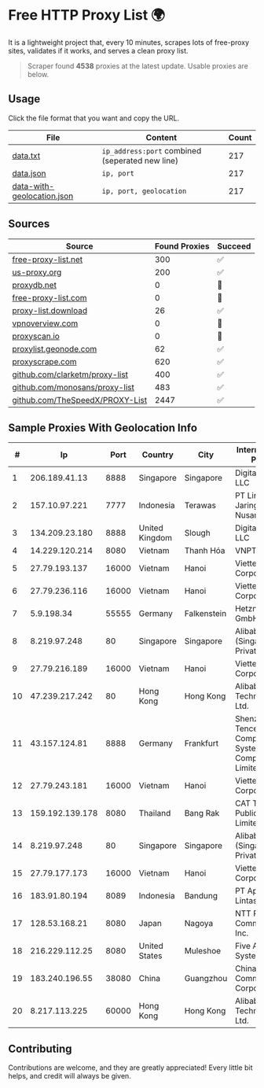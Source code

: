 
# Free HTTP Proxy List 🌍

It is a lightweight project that, every 10 minutes, scrapes lots of free-proxy sites, validates if it works, and serves a clean proxy list.


> Scraper found **4538** proxies at the latest update. Usable proxies are below.

## Usage

Click the file format that you want and copy the URL.


|File|Content|Count|
|----|-------|-----|
|[data.txt](https://raw.githubusercontent.com/themiralay/Proxy-List-World/master/data.txt)|`ip_address:port` combined (seperated new line)|217|
|[data.json](https://raw.githubusercontent.com/themiralay/Proxy-List-World/master/data.json)|`ip, port`|217|
|[data-with-geolocation.json](https://raw.githubusercontent.com/themiralay/Proxy-List-World/master/data-with-geolocation.json)|`ip, port, geolocation`|217|

## Sources

|Source|Found Proxies|Succeed|
|------|-------------|-------|
|[free-proxy-list.net](https://free-proxy-list.net)|300|✅|
|[us-proxy.org](https://www.us-proxy.org)|200|✅|
|[proxydb.net](http://proxydb.net)|0|🚫|
|[free-proxy-list.com](https://free-proxy-list.com/?page=&port=&type%5B%5D=http&type%5B%5D=https&up_time=0&search=Search)|0|🚫|
|[proxy-list.download](https://www.proxy-list.download/HTTP)|26|✅|
|[vpnoverview.com](https://vpnoverview.com/privacy/anonymous-browsing/free-proxy-servers)|0|🚫|
|[proxyscan.io](https://www.proxyscan.io)|0|🚫|
|[proxylist.geonode.com](https://proxylist.geonode.com/api/proxy-list?limit=300&page=1&sort_by=lastChecked&sort_type=desc&protocols=http,https)|62|✅|
|[proxyscrape.com](https://api.proxyscrape.com/v2/?request=displayproxies&protocol=http&timeout=10000&country=all&ssl=all&anonymity=all)|620|✅|
|[github.com/clarketm/proxy-list](https://raw.githubusercontent.com/clarketm/proxy-list/master/proxy-list-raw.txt)|400|✅|
|[github.com/monosans/proxy-list](https://raw.githubusercontent.com/monosans/proxy-list/main/proxies/http.txt)|483|✅|
|[github.com/TheSpeedX/PROXY-List](https://raw.githubusercontent.com/TheSpeedX/PROXY-List/master/http.txt)|2447|✅|


## Sample Proxies With Geolocation Info

|#|Ip|Port|Country|City|Internet Service Provider|
|-|--|----|-------|----|-------------------------|
|1|206.189.41.13|8888|Singapore|Singapore|DigitalOcean, LLC|
|2|157.10.97.221|7777|Indonesia|Terawas|PT Lintas Jaringan Nusantara|
|3|134.209.23.180|8888|United Kingdom|Slough|DigitalOcean, LLC|
|4|14.229.120.214|8080|Vietnam|Thanh Hóa|VNPT|
|5|27.79.193.137|16000|Vietnam|Hanoi|Viettel Corporation|
|6|27.79.236.116|16000|Vietnam|Hanoi|Viettel Corporation|
|7|5.9.198.34|55555|Germany|Falkenstein|Hetzner Online GmbH|
|8|8.219.97.248|80|Singapore|Singapore|Alibaba Cloud (Singapore) Private Limited|
|9|27.79.216.189|16000|Vietnam|Hanoi|Viettel Corporation|
|10|47.239.217.242|80|Hong Kong|Hong Kong|Alibaba (US) Technology Co., Ltd.|
|11|43.157.124.81|8888|Germany|Frankfurt|Shenzhen Tencent Computer Systems Company Limited|
|12|27.79.243.181|16000|Vietnam|Hanoi|Viettel Corporation|
|13|159.192.139.178|8080|Thailand|Bang Rak|CAT Telecom Public Company Limited|
|14|8.219.97.248|80|Singapore|Singapore|Alibaba Cloud (Singapore) Private Limited|
|15|27.79.177.173|16000|Vietnam|Hanoi|Viettel Corporation|
|16|183.91.80.194|8089|Indonesia|Bandung|PT Aplikanusa Lintasarta|
|17|128.53.168.21|8080|Japan|Nagoya|NTT PC Communications, Inc.|
|18|216.229.112.25|8080|United States|Muleshoe|Five Area Systems, LLC|
|19|183.240.196.55|38080|China|Guangzhou|China Mobile Communications Corporation|
|20|8.217.113.225|60000|Hong Kong|Hong Kong|Alibaba (US) Technology Co., Ltd.|



## Contributing

Contributions are welcome, and they are greatly appreciated! Every
little bit helps, and credit will always be given.

